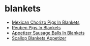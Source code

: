 # blankets

 * [Mexican Chorizo Pigs In Blankets](../../index/m/mexican-chorizo-pigs-in-blankets.json)
 * [Reuben Pigs In Blankets](../../index/r/reuben-pigs-in-blankets.json)
 * [Appetizer Sausage Balls In Blankets](../../index/a/appetizer-sausage-balls-in-blankets.json)
 * [Scallop Blankets Appetizer](../../index/s/scallop-blankets-appetizer.json)
